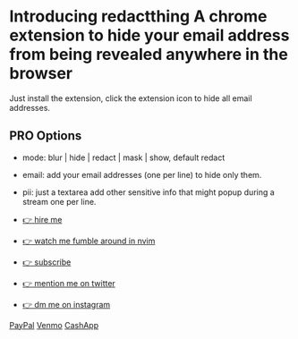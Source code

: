 # Introducing redactthing A chrome extension to hide your email address from being revealed anywhere in the browser

Just install the extension, click the extension icon to hide all email addresses.

## PRO Options

- mode: blur | hide | redact | mask | show, default redact
- email: add your email addresses (one per line) to hide only them.
- pii: just a textarea add other sensitive info that might popup during a stream one per line.

- [👉 hire me](https://www.hustlelaunch.com/)
- [👉 watch me fumble around in nvim](https://twitch.tv/hustlelaunch/)
- [👉 subscribe](https://www.youtube.com/@michaelmonetized)
- [👉 mention me on twitter](https://x.com/MichaelH_rley)
- [👉 dm me on instagram](https://instagram.com/MichaelH_rley)

[PayPal](https://paypal.me/allthatmoney) [Venmo](https://venmo.com/u/allthatmoney) [CashApp](https://cash.app/$AllThoseMonies)
